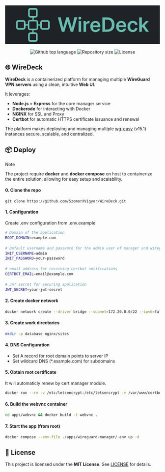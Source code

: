 <p align="center">
<img src="./assets/banner.png">
</p>
<p align="center">
<img alt="Github top language" src="https://img.shields.io/github/languages/top/SzomorXVigyor/WireDeck?color=8f3d3d">
<img alt="Repository size" src="https://img.shields.io/github/repo-size/SzomorXVigyor/WireDeck?color=532BEAF">
<img alt="License" src="https://img.shields.io/github/license/SzomorXVigyor/WireDeck?color=56BEB8">
</p>

## 🌐 WireDeck

**WireDeck** is a containerized platform for managing multiple **WireGuard VPN servers** using a clean, intuitive **Web UI**.

It leverages:

- **Node.js + Express** for the core manager service
- **Dockerode** for interacting with Docker
- **NGINX** for SSL and Proxy
- **Certbot** for automatic HTTPS certificate issuance and renewal

The platform makes deploying and managing multiple [wg-easy](https://github.com/wg-easy/wg-easy) (v15.1) instances secure, scalable, and centralized.


## 📦 Deploy
> [!NOTE]
> The project require **docker** and **docker compose** on host to containerize the entire solution, allowing for easy setup and scalability.

#### 0. Clone the repo
```
git clone https://github.com/SzomorXVigyor/WireDeck.git
```

#### 1. Configuration
Create .env configuration from .env.example

```sh
# Domain of the application
ROOT_DOMAIN=example.com

# Default username and password for the admin user of manager and wireguard instances
INIT_USERNAME=admin
INIT_PASSWORD=your-password

# email address for receiving certbot notifications
CERTBOT_EMAIL=email@example.com

# JWT secret for securing application
JWT_SECRET=your-jwt-secret
```

#### 2. Create docker network

```sh
docker network create --driver bridge --subnet=172.20.0.0/22 --ipv6=false wgnet
```

#### 3. Create work directories

```sh
mkdir -p database nginx/sites
```

#### 4. DNS Configuration

* Set A record for root domain points to server IP
* Set wildcard DNS (*.example.com) for subdomains

#### 5. Obtain root certificate
It will automaticly renew by cert manager module.

```sh
docker run --rm -v /etc/letsencrypt:/etc/letsencrypt -v /var/www/certbot:/var/www/certbot -p 80:80 certbot/certbot certonly --standalone --email your-email@domain.com --agree-tos --no-eff-email -d your-domain.com
```

#### 6. Build the webvnc container

```sh
cd apps/webvnc && docker build -t webvnc .
```

#### 7. Start the app (from root)

```sh
docker compose --env-file ./apps/wireguard-manager/.env up -d
```

## 📜 License

This project is licensed under the **MIT License**. See [LICENSE](./LICENSE) for details.